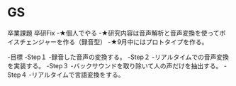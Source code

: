 # GS
卒業課題
卒研Fix
-★個人でやる
-★研究内容は音声解析と音声変換を使ってボイスチェンジャーを作る（録音型）
-★9月中にはプロトタイプを作る。

-目標
-Step１
-録音した音声の変換する。
-Step２
-リアルタイムでの音声変換を実装する。
-Step３
-バックサウンドを取り除いて人の声だけを抽出する。
-Step４
-リアルタイムで言語変換をする。

